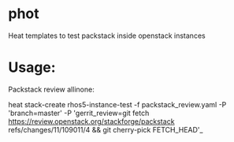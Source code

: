 phot
====

Heat templates to test packstack inside openstack instances

Usage:
====

Packstack review allinone:

heat  stack-create rhos5-instance-test -f packstack_review.yaml -P 'branch=master' -P 'gerrit_review=git fetch https://review.openstack.org/stackforge/packstack refs/changes/11/109011/4 && git cherry-pick FETCH_HEAD'_

